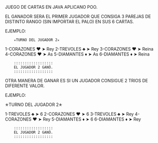 JUEGO DE CARTAS EN JAVA APLICANO POO.

EL GANADOR SERA EL PRIMER JUGADOR QUE CONSIGA 3 PAREJAS DE DISTINTO RANGO (SIN IMPORTAR EL PALO) EN SUS 6 CARTAS.

EJEMPLO:

        ✭TURNO DEL JUGADOR 2✭


1-CORAZONES ♥️ ➤ Rey
2-TREVOLES ♣️ ➤ Rey
3-CORAZONES ♥️ ➤ Reina
4-CORAZONES ♥️ ➤ As
5-DIAMANTES ♦️ ➤ As
6-DIAMANTES ♦️ ➤ Reina

        ::::::::::::::::::
        EL JUGADOR 2 GANÓ.
        ::::::::::::::::::

OTRA MANERA DE GANAR ES SI UN JUGADOR CONSIGUE 2 TRIOS DE DIFERENTE VALOR.

EJEMPLO:

✭TURNO DEL JUGADOR 2✭


1-TREVOLES ♣ ➤ 6
2-CORAZONES ♥ ➤ 6
3-TREVOLES ♣ ➤ Rey
4-CORAZONES ♥ ➤ Rey
5-DIAMANTES ♦ ➤ 6
6-DIAMANTES ♦ ➤ Rey

        ::::::::::::::::::
        EL JUGADOR 2 GANÓ.
        ::::::::::::::::::
